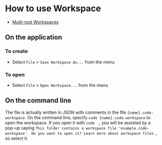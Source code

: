 # How to use Workspace

- [Multi-root Workspaces](https://code.visualstudio.com/docs/editor/multi-root-workspaces)

## On the application

### To create

- Select `File` > `Save Workspace As...` from the menu

### To open

- Select `File` > `Open Workspace...` from the menu

## On the command line

The file is actually written in JSON with comments in the file `{name}.code-workspace`.
On the command line, specify `code {name}.code-workspace` to open the workspace.
If you open it with `code .`, you will be assisted by a pop-up saying `This folder contains a workspace file 'example.code-workspace'. Do you want to open it? Learn more about workspace files.`, so select it.
